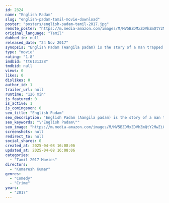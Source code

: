 ```yaml
---
id: 2324
name: "English Padam"
slug: "english-padam-tamil-movie-download"
poster: "posters/english-padam-tamil-2017.jpg"
remote_poster: "https://m.media-amazon.com/images/M/MV5BZDMxZDVhZmQtY2MwZi00NTgzLWIxMWYtNjNhZDBlMmZlNzNlXkEyXkFqcGc@._V1_SX300.jpg"
original_language: "Tamil"
dubbed_in: null
released_date: "24 Nov 2017"
synopsis: "English Padam (Aangila padam) is the story of a man trapped in a web of crime and his attempt to get out of the dangerous situation."
type: "movie"
rating: "1.8"
imdbid: "tt6131328"
tmdbid: null
views: 0
likes: 0
dislikes: 0
author_id: 1
trailer_url: null
runtime: "126 min"
is_featured: 0
is_active: 1
is_comingsoon: 0
seo_title: "English Padam"
seo_description: "English Padam (Aangila padam) is the story of a man trapped in a web of crime and his attempt to get out of the dangerous situation."
seo_keywords: "\"English Padam\""
seo_image: "https://m.media-amazon.com/images/M/MV5BZDMxZDVhZmQtY2MwZi00NTgzLWIxMWYtNjNhZDBlMmZlNzNlXkEyXkFqcGc@._V1_SX300.jpg"
screenshots: null
redirect_to: null
social_shares: 0
created_at: 2025-04-08 16:08:06
updated_at: 2025-04-08 16:08:06
categories:
  - "Tamil 2017 Movies"
directors:
  - "Kumaresh Kumar"
genres:
  - "Comedy"
  - "Crime"
years:
  - "2017"
---
```

